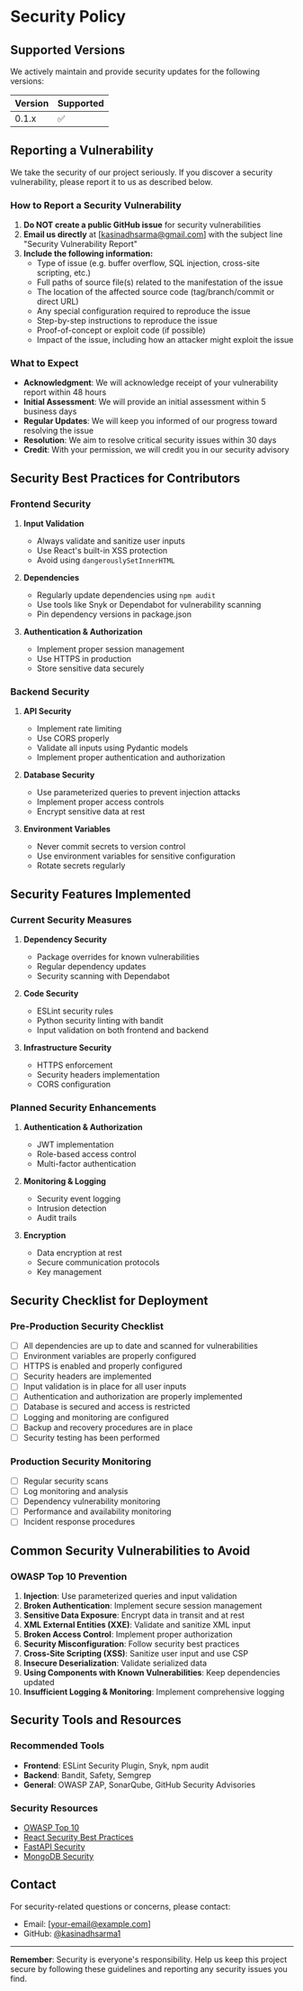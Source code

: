 # Security Policy

## Supported Versions

We actively maintain and provide security updates for the following versions:

| Version | Supported          |
| ------- | ------------------ |
| 0.1.x   | :white_check_mark: |

## Reporting a Vulnerability

We take the security of our project seriously. If you discover a security vulnerability, please report it to us as described below.

### How to Report a Security Vulnerability

1. **Do NOT create a public GitHub issue** for security vulnerabilities
2. **Email us directly** at [kasinadhsarma@gmail.com] with the subject line "Security Vulnerability Report"
3. **Include the following information:**
   - Type of issue (e.g. buffer overflow, SQL injection, cross-site scripting, etc.)
   - Full paths of source file(s) related to the manifestation of the issue
   - The location of the affected source code (tag/branch/commit or direct URL)
   - Any special configuration required to reproduce the issue
   - Step-by-step instructions to reproduce the issue
   - Proof-of-concept or exploit code (if possible)
   - Impact of the issue, including how an attacker might exploit the issue

### What to Expect

- **Acknowledgment**: We will acknowledge receipt of your vulnerability report within 48 hours
- **Initial Assessment**: We will provide an initial assessment within 5 business days
- **Regular Updates**: We will keep you informed of our progress toward resolving the issue
- **Resolution**: We aim to resolve critical security issues within 30 days
- **Credit**: With your permission, we will credit you in our security advisory

## Security Best Practices for Contributors

### Frontend Security

1. **Input Validation**
   - Always validate and sanitize user inputs
   - Use React's built-in XSS protection
   - Avoid using `dangerouslySetInnerHTML`

2. **Dependencies**
   - Regularly update dependencies using `npm audit`
   - Use tools like Snyk or Dependabot for vulnerability scanning
   - Pin dependency versions in package.json

3. **Authentication & Authorization**
   - Implement proper session management
   - Use HTTPS in production
   - Store sensitive data securely

### Backend Security

1. **API Security**
   - Implement rate limiting
   - Use CORS properly
   - Validate all inputs using Pydantic models
   - Implement proper authentication and authorization

2. **Database Security**
   - Use parameterized queries to prevent injection attacks
   - Implement proper access controls
   - Encrypt sensitive data at rest

3. **Environment Variables**
   - Never commit secrets to version control
   - Use environment variables for sensitive configuration
   - Rotate secrets regularly

## Security Features Implemented

### Current Security Measures

1. **Dependency Security**
   - Package overrides for known vulnerabilities
   - Regular dependency updates
   - Security scanning with Dependabot

2. **Code Security**
   - ESLint security rules
   - Python security linting with bandit
   - Input validation on both frontend and backend

3. **Infrastructure Security**
   - HTTPS enforcement
   - Security headers implementation
   - CORS configuration

### Planned Security Enhancements

1. **Authentication & Authorization**
   - JWT implementation
   - Role-based access control
   - Multi-factor authentication

2. **Monitoring & Logging**
   - Security event logging
   - Intrusion detection
   - Audit trails

3. **Encryption**
   - Data encryption at rest
   - Secure communication protocols
   - Key management

## Security Checklist for Deployment

### Pre-Production Security Checklist

- [ ] All dependencies are up to date and scanned for vulnerabilities
- [ ] Environment variables are properly configured
- [ ] HTTPS is enabled and properly configured
- [ ] Security headers are implemented
- [ ] Input validation is in place for all user inputs
- [ ] Authentication and authorization are properly implemented
- [ ] Database is secured and access is restricted
- [ ] Logging and monitoring are configured
- [ ] Backup and recovery procedures are in place
- [ ] Security testing has been performed

### Production Security Monitoring

- [ ] Regular security scans
- [ ] Log monitoring and analysis
- [ ] Dependency vulnerability monitoring
- [ ] Performance and availability monitoring
- [ ] Incident response procedures

## Common Security Vulnerabilities to Avoid

### OWASP Top 10 Prevention

1. **Injection**: Use parameterized queries and input validation
2. **Broken Authentication**: Implement secure session management
3. **Sensitive Data Exposure**: Encrypt data in transit and at rest
4. **XML External Entities (XXE)**: Validate and sanitize XML input
5. **Broken Access Control**: Implement proper authorization
6. **Security Misconfiguration**: Follow security best practices
7. **Cross-Site Scripting (XSS)**: Sanitize user input and use CSP
8. **Insecure Deserialization**: Validate serialized data
9. **Using Components with Known Vulnerabilities**: Keep dependencies updated
10. **Insufficient Logging & Monitoring**: Implement comprehensive logging

## Security Tools and Resources

### Recommended Tools

- **Frontend**: ESLint Security Plugin, Snyk, npm audit
- **Backend**: Bandit, Safety, Semgrep
- **General**: OWASP ZAP, SonarQube, GitHub Security Advisories

### Security Resources

- [OWASP Top 10](https://owasp.org/www-project-top-ten/)
- [React Security Best Practices](https://blog.logrocket.com/react-security-best-practices/)
- [FastAPI Security](https://fastapi.tiangolo.com/tutorial/security/)
- [MongoDB Security](https://docs.mongodb.com/manual/security/)

## Contact

For security-related questions or concerns, please contact:
- Email: [your-email@example.com]
- GitHub: [@kasinadhsarma1](https://github.com/kasinadhsarma1)

---

**Remember**: Security is everyone's responsibility. Help us keep this project secure by following these guidelines and reporting any security issues you find.
